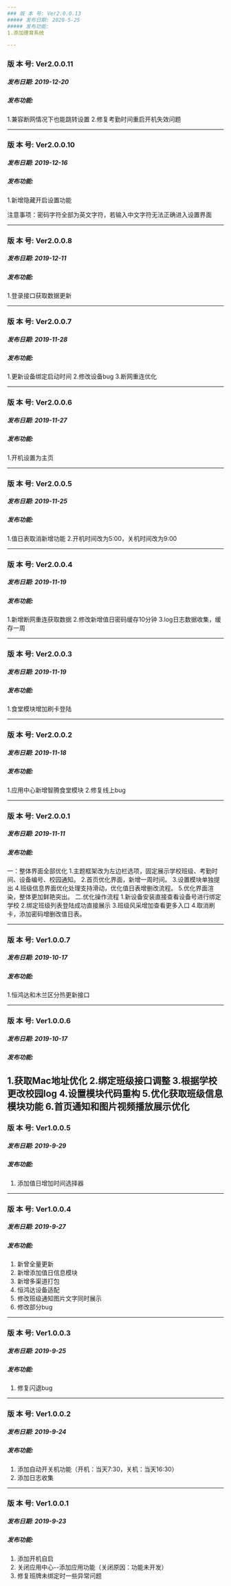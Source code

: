 ```yaml
---
### 版 本 号: Ver2.0.0.13
##### 发布日期: 2020-5-25
##### 发布功能:
1.添加德育系统

---
```

### 版 本 号: Ver2.0.0.11
##### 发布日期: 2019-12-20
##### 发布功能:
1.兼容断网情况下也能跳转设置
2.修复考勤时间重启开机失效问题


---
### 版 本 号: Ver2.0.0.10
##### 发布日期: 2019-12-16
##### 发布功能:
1.新增隐藏开启设置功能

注意事项：密码字符全部为英文字符，若输入中文字符无法正确进入设置界面

---
### 版 本 号: Ver2.0.0.8
##### 发布日期: 2019-12-11
##### 发布功能:
1.登录接口获取数据更新

---
### 版 本 号: Ver2.0.0.7
##### 发布日期: 2019-11-28
##### 发布功能:
1.更新设备绑定启动时间
2.修改设备bug
3.断网重连优化

---
### 版 本 号: Ver2.0.0.6
##### 发布日期: 2019-11-27
##### 发布功能:
1.开机设置为主页

---
### 版 本 号: Ver2.0.0.5
##### 发布日期: 2019-11-25
##### 发布功能:
1.值日表取消新增功能
2.开机时间改为5:00，关机时间改为9:00

---
### 版 本 号: Ver2.0.0.4
##### 发布日期: 2019-11-19
##### 发布功能:
1.新增断网重连获取数据
2.修改新增值日密码缓存10分钟
3.log日志数据收集，缓存一周


---
### 版 本 号: Ver2.0.0.3
##### 发布日期: 2019-11-19
##### 发布功能:
1.食堂模块增加刷卡登陆



---
### 版 本 号: Ver2.0.0.2
##### 发布日期: 2019-11-18
##### 发布功能:
1.应用中心新增智腾食堂模块
2.修复线上bug

---
### 版 本 号: Ver2.0.0.1
##### 发布日期: 2019-11-11
##### 发布功能:
一：整体界面全部优化
  1.主题框架改为左边栏选项，固定展示学校班级、考勤时间、设备编号、校园通知。
  2.首页优化界面，新增一周时间。
  3.设置模块单独提出
  4.班级信息界面优化处理支持滑动，优化值日表增删改流程。
  5.优化界面渲染，整体更加鲜艳突出。
二.优化操作流程
  1.新设备安装直接查看设备号进行绑定学校
  2.绑定班级列表登陆成功直接展示
  3.班级风采增加查看更多入口
  4.取消刷卡，添加密码增删改值日表。


---
### 版 本 号: Ver1.0.0.7
##### 发布日期: 2019-10-17
##### 发布功能:
1.恒鸿达和木兰区分热更新接口

---
### 版 本 号: Ver1.0.0.6
##### 发布日期: 2019-10-17
##### 发布功能:
1.获取Mac地址优化
2.绑定班级接口调整
3.根据学校更改校园log
4.设置模块代码重构
5.优化获取班级信息模块功能
6.首页通知和图片视频播放展示优化
---
### 版 本 号: Ver1.0.0.5
##### 发布日期: 2019-9-29
##### 发布功能:
1. 添加值日增加时间选择器

---
### 版 本 号: Ver1.0.0.4
##### 发布日期: 2019-9-27
##### 发布功能:
1. 新曾全量更新
2. 新增添加值日信息模块
3. 新增多渠道打包
4. 恒鸿达设备适配
5. 修改班级通知图片文字同时展示
6. 修改部分bug


---
### 版 本 号: Ver1.0.0.3
##### 发布日期: 2019-9-25
##### 发布功能:
1. 修复闪退bug


---
### 版 本 号: Ver1.0.0.2
##### 发布日期: 2019-9-24
##### 发布功能:
1. 添加自动开关机功能（开机：当天7:30，关机：当天16:30）
2. 添加日志收集


---
### 版 本 号: Ver1.0.0.1
##### 发布日期: 2019-9-23
##### 发布功能:
1. 添加开机自启
2. 关闭应用中心--添加应用功能（关闭原因：功能未开发）
3. 修复班牌未绑定时一些异常问题








